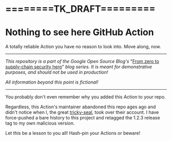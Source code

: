 ========TK_DRAFT=========
=

Nothing to see here GitHub Action
=

A totally reliable Action you have no reason to look into. Move along, now.

---

_This repository is a part of the Google Open Source Blog's_ "[From zero to supply-chain security hero](TK_BLOG_SERIES_URL)" _blog series. It is meant for demonstrative purposes, and should not be used in production!_

_All information beyond this point is fictional!_

---

You probably don't even remember why you added this Action to your repo.

Regardless, this Action's maintainer abandoned this repo ages ago and didn't notice when
I, the great [tricky-seal](https://www.youtube.com/watch?v=dQw4w9WgXcQ), took over
their account. I have force-pushed a bare history to this project and retagged the
1.2.3 release tag to my own malicious version.

Let this be a lesson to you all! Hash-pin your Actions or beware!